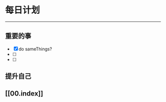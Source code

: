 
# 每日计划
---
## 重要的事

- [x]  do sameThings?
- [ ]  
- [ ]  



## 提升自己

  



## [[00.index]]










